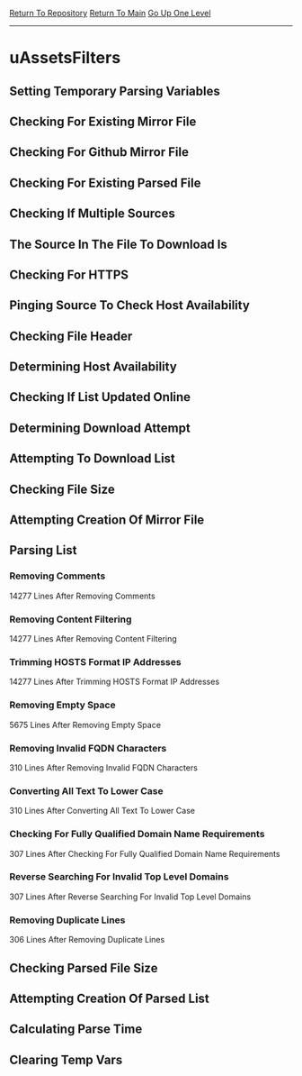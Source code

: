 [Return To Repository](https://github.com/deathbybandaid/piholeparser/)
[Return To Main](https://github.com/deathbybandaid/piholeparser/blob/master/RecentRunLogs/Mainlog.md)
[Go Up One Level](https://github.com/deathbybandaid/piholeparser/blob/master/RecentRunLogs/TopLevelScripts/30-Processing-External-Blacklists.md)
____________________________________
# uAssetsFilters
## Setting Temporary Parsing Variables
## Checking For Existing Mirror File
## Checking For Github Mirror File
## Checking For Existing Parsed File
## Checking If Multiple Sources
## The Source In The File To Download Is
## Checking For HTTPS
## Pinging Source To Check Host Availability
## Checking File Header
## Determining Host Availability
## Checking If List Updated Online
## Determining Download Attempt
## Attempting To Download List
## Checking File Size
## Attempting Creation Of Mirror File
## Parsing List
### Removing Comments
14277 Lines After Removing Comments
### Removing Content Filtering
14277 Lines After Removing Content Filtering
### Trimming HOSTS Format IP Addresses
14277 Lines After Trimming HOSTS Format IP Addresses
### Removing Empty Space
5675 Lines After Removing Empty Space
### Removing Invalid FQDN Characters
310 Lines After Removing Invalid FQDN Characters
### Converting All Text To Lower Case
310 Lines After Converting All Text To Lower Case
### Checking For Fully Qualified Domain Name Requirements
307 Lines After Checking For Fully Qualified Domain Name Requirements
### Reverse Searching For Invalid Top Level Domains
307 Lines After Reverse Searching For Invalid Top Level Domains
### Removing Duplicate Lines
306 Lines After Removing Duplicate Lines
## Checking Parsed File Size
## Attempting Creation Of Parsed List
## Calculating Parse Time
## Clearing Temp Vars
